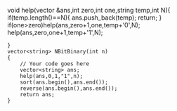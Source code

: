  void help(vector<string> &ans,int zero,int one,string temp,int N){
        if(temp.length()==N){
            ans.push_back(temp);
            return;
        }
        if(one>zero)help(ans,zero+1,one,temp+'0',N);
        help(ans,zero,one+1,temp+'1',N);
        
    }
	vector<string> NBitBinary(int n)
	{
	    // Your code goes here
	    vector<string> ans;
	    help(ans,0,1,"1",n);
	    sort(ans.begin(),ans.end());
	    reverse(ans.begin(),ans.end());
	    return ans;
	}
